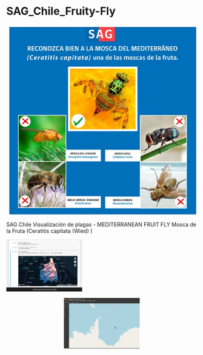 # SAG_Chile_Fruity-Fly

<p align="center">
  
<img src="23.jpg" width="500"/>

</p>

SAG Chile Visualización de plagas - MEDITERRANEAN FRUIT FLY Mosca de la Fruta (Ceratitis capitata  (Wied) )


<p align="lef">
  
<img src="24.jpg" width="200"/>

</p>


<p align="center">
  
<img src="33.png" width="200"/>

</p>





